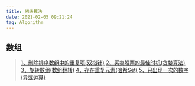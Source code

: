 ```yaml
---
title: 初级算法
date: 2021-02-05 09:21:24
tag: Algorithm
---
```


## 数组
>[1、删除排序数组中的重复项(双指针)](/algorithm/primary/test/first "删除排序数组中的重复项")
>[2、买卖股票的最佳时机(贪婪算法)](/algorithm/primary/test/second "买卖股票的最佳时机")
>[3、旋转数组(数组翻转)](/algorithm/primary/test/third "旋转数组")
>[4、存在重复元素(哈希Set)](/algorithm/primary/test/four "存在重复元素")
>[5、只出现一次的数字(异或运算)](/algorithm/primary/test/five "只出现一次的数字")